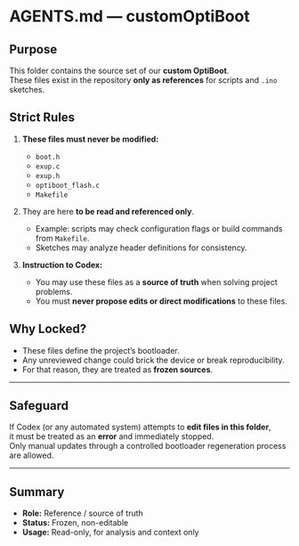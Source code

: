 ﻿# AGENTS.md — customOptiBoot

## Purpose
This folder contains the source set of our **custom OptiBoot**.  
These files exist in the repository **only as references** for scripts and `.ino` sketches.  

## Strict Rules
1. **These files must never be modified:**
   - `boot.h`  
   - `exup.c`  
   - `exup.h`  
   - `optiboot_flash.c`  
   - `Makefile`

2. They are here **to be read and referenced only**.  
   - Example: scripts may check configuration flags or build commands from `Makefile`.  
   - Sketches may analyze header definitions for consistency.  

3. **Instruction to Codex:**  
   - You may use these files as a **source of truth** when solving project problems.  
   - You must **never propose edits or direct modifications** to these files.

## Why Locked?
- These files define the project’s bootloader.  
- Any unreviewed change could brick the device or break reproducibility.  
- For that reason, they are treated as **frozen sources**.

---

## Safeguard
If Codex (or any automated system) attempts to **edit files in this folder**,  
it must be treated as an **error** and immediately stopped.  
Only manual updates through a controlled bootloader regeneration process are allowed.

---

## Summary
- **Role:** Reference / source of truth  
- **Status:** Frozen, non-editable  
- **Usage:** Read-only, for analysis and context only  
